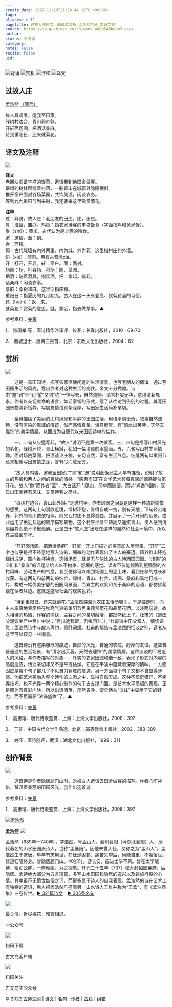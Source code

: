 ```yaml
---
create_date: 2022-11-18T21:20:44 (UTC +08:00)
tags: 
aliases: null
pagetitle: 过故人庄原文、翻译及赏析_孟浩然古诗_古诗文网
source: https://so.gushiwen.cn/shiwenv_4a0d548bebb3.aspx
author: 
status: 未阅读
category: 
notes: False
recite: False
uid: 
---
```


![背诵](https://song.gushiwen.cn/siteimg/bei-pic.png) ![赏析](https://song.gushiwen.cn/siteimg/shang-pic.png) ![注释](https://song.gushiwen.cn/siteimg/zhu-pic.png) ![译文](https://song.gushiwen.cn/siteimg/yi-pic.png)

## 过故人庄

[孟浩然](https://so.gushiwen.cn/authorv_3811e4e1f460.aspx) [〔唐代〕](https://so.gushiwen.cn/shiwens/default.aspx?cstr=%e5%94%90%e4%bb%a3)

故人具鸡黍，邀我至田家。  
绿树村边合，青山郭外斜。  
开轩面场圃，把酒话桑麻。  
待到重阳日，还来就菊花。

## 译文及注释

![](https://song.gushiwen.cn/siteimg/speak-er.png)

**译文**  
老朋友准备丰盛的饭菜，邀请我到他田舍做客。  
翠绿的树林围绕着村落，一脉青山在城郭外隐隐横斜。  
推开窗户面对谷场菜园，共饮美酒，闲谈农务。  
等到九九重阳节到来时，我还要来这里观赏菊花。

**注释**  
过：拜访。故人庄：老朋友的田庄。庄，田庄。  
具：准备，置办。鸡黍：指农家待客的丰盛饭食（字面指鸡和黄米饭）。  
黍（shǔ）：黄米，古代认为是上等的粮食。  
邀：邀请。至：到。  
合：环绕。  
郭：古代城墙有内外两重，内为城，外为郭。这里指村庄的外墙。  
斜（xié）：倾斜。另有古音念xiá。  
开：打开，开启。轩：窗户。面：面对。  
场圃：场，打谷场、稻场；圃，菜园。  
把酒：端着酒具，指饮酒。把：拿起。端起。  
话桑麻：闲谈农事。  
桑麻：桑树和麻。这里泛指庄稼。  
重阳日：指夏历的九月初九。古人在这一天有登高、饮菊花酒的习俗。  
还（huán）：返，来。  
就菊花：赏菊的意思。就，靠近，指去做某事。▲

参考资料：[完善](https://so.gushiwen.cn/jiucuo.aspx?u=%e7%bf%bb%e8%af%91803%e3%80%8a%e8%af%91%e6%96%87%e5%8f%8a%e6%b3%a8%e9%87%8a%e3%80%8b)

1、 张国举 等．唐诗精华注译评．长春：长春出版社，2010：69-70

2、 蘅塘退士．唐诗三百首．北京：宗教文化出版社，2004：62

## 赏析

![](https://song.gushiwen.cn/siteimg/speak-er.png)

　　这是一首田园诗，描写农家恬静闲适的生活情景，也写老朋友的情谊。通过写田园生活的风光，写出作者对这种生活的向往。全文十分押韵。诗由“邀”到“至”到“望”又到“约”一径写去，自然流畅。语言朴实无华，意境清新隽永。作者以亲切省净的语言，如话家常的形式，写了从往访到告别的过程。其写田园景物清新恬静，写朋友情谊真挚深厚，写田家生活简朴亲切。

　　全诗描绘了美丽的山村风光和平静的田园生活，用语平淡无奇，叙事自然流畅，没有渲染的雕琢的痕迹，然而感情真挚，诗意醇厚，有“清水出芙蓉，天然去雕饰”的美学情趣，从而成为自唐代以来田园诗中的佳作。

　　一、二句从应邀写起，“故人”说明不是第一次做客。三、四句是描写山村风光的名句，绿树环绕，青山横斜，犹如一幅清淡的水墨画。五、六句写山村生活情趣。面对场院菜圃，把酒谈论庄稼，亲切自然，富有生活气息。结尾两句以重阳节还来相聚写出友情之深，言有尽而意无穷。

　　“故人具鸡黍，邀我至田家。”“具”和“邀”说明此饭局主人早有准备，说明了故友的热情和两人之间的真挚的情感。“感惠徇知”在文学艺术领域真挚的情感能催笔开花。故人“邀”而作者“至”，大白话开门见山，简单而随便。而以“鸡黍”相邀，既显出田家特有风味，又见待客之简朴。

　　“绿树村边合，青山郭外斜。”走进村里，作者顾盼之间竟是这样一种清新愉悦的感受。这两句上句漫收近境，绿树环抱，显得自成一统，别有天地；下句轻宕笔锋，郭外的青山依依相伴，则又让村庄不显得孤独，并展示了一片开阔的远景。由此运用了由近及远的顺序描写景物。这个村庄坐落平畴而又遥接青山，使人感到清淡幽静而绝不冷傲孤僻。正是由于“故人庄”出现在这样的自然和社会环境中，所以宾主临窗举杯。

　　“开轩面场圃，把酒话桑麻”，轩窗一开上句描述的美景即入屋里来，“开轩”二字也似乎是很不经意地写入诗的，细微的动作表现出了主人的豪迈。窗外群山环抱绿树成阴，窗内推杯换盏，这幅场景，就是无与伦比的古人诗酒田园画。“场圃”的空旷和“桑麻”的话题又给人以不拘束、舒展的感觉。读者不仅能领略到更强烈的农村风味、劳动生产的气息，甚至仿佛可以嗅到场圃上的泥土味，看到庄稼的成长和收获。有这两句和前两句的结合，绿树、青山、村舍、场圃、桑麻和谐地打成一片，构成一幅优美宁静的田园风景画，而宾主的欢笑和关于桑麻的话语，都仿佛萦绕在读者耳边。这就是盛唐社会的现实色彩。

　　“待到重阳日，还来就菊花。”[孟浩然](https://so.gushiwen.cn/authorv_3811e4e1f460.aspx)深深为农庄生活所吸引，于是临走时，向主人率真地表示将在秋高气爽的重阳节再来观赏菊花和品菊花酒。淡淡两句诗，故人相待的热情，作客的愉快，主客之间的亲切融洽，都跃然纸上了。[杜甫](https://so.gushiwen.cn/authorv_515ea88d1858.aspx)的《遭田父泥饮美严中丞》中说：“月出遮我留，仍嗔问升斗。”杜甫诗中田父留人，情切语急；孟浩然诗中与故人再约，意舒词缓。杜甫的郁结与孟浩然的恬淡之别，读者从这里可以窥见一些消息。

　　这首诗没有渲染雕琢的痕迹，自然的风光，普通的农院，醇厚的友谊，这些普普通通的生活场景，有“清水出芙蓉，天然去雕饰”的美学情趣。这种淡淡的平易近人的风格，与作者描写的对象——朴实的农家田园和谐一致，表现了形式对内容的高度适应，恬淡亲切却又不是平浅枯燥。它是在平淡中蕴藏着深厚的情味。一方面固然是每个句子都几乎不见费力锤炼的痕迹，另一方面每个句子又都不曾显得薄弱。他把艺术美融入整个诗作的血肉之中，显得自然天成。这种不炫奇猎异，不卖弄技巧，也不光靠一两个精心制作的句子去支撑门面，是艺术水平高超的表现。正是因为有真彩内映，所以出语洒落，浑然省净，使全诗从“淡抹”中显示了它的魅力，而不再需要“浓饰盛妆”了。▲

参考资料：[完善](https://so.gushiwen.cn/jiucuo.aspx?u=%e8%b5%8f%e6%9e%90975%e3%80%8a%e8%b5%8f%e6%9e%90%e3%80%8b)

1、 高惠瑢．唐代诗歌鉴赏．上海：上海文学出版社，2008：397

2、 于非．中国古代文学作品选．北京：高等教育出版社，2002：388-389

3、 刘征．唐诗随评．武汉：湖北文化出版社，1999：311

## 创作背景

![](https://song.gushiwen.cn/siteimg/speak-er.png)

　　这首诗是作者隐居鹿门山时，对被友人邀请去田舍做客的描写。作者心旷神怡，赞叹着美丽的田园风光，创作出这首诗。

参考资料：[完善](https://so.gushiwen.cn/jiucuo.aspx?u=%e8%b5%8f%e6%9e%9020243%e3%80%8a%e5%88%9b%e4%bd%9c%e8%83%8c%e6%99%af%e3%80%8b)

1、 高惠瑢．唐代诗歌鉴赏．上海：上海文学出版社，2008：397

[![孟浩然](https://song.gushiwen.cn/authorImg/menghaoran.jpg)](https://so.gushiwen.cn/authorv_3811e4e1f460.aspx)

[**孟浩然**](https://so.gushiwen.cn/authorv_3811e4e1f460.aspx) ![](https://song.gushiwen.cn/siteimg/speak-er.png)

孟浩然（689年—740年），字浩然，号孟山人，襄州襄阳（今湖北襄阳）人，唐代著名的山水田园派诗人，世称“孟襄阳”。因他未曾入仕，又称之为“孟山人”。孟浩然生于盛唐，早年有志用世，在仕途困顿、痛苦失望后，尚能自重，不媚俗世，修道归隐终身。曾隐居鹿门山。40岁时，游长安，应进士举不第。曾在太学赋诗，名动公卿，一座倾服，为之搁笔。开元二十五年（737）张九龄招致幕府，后隐居。孟诗绝大部分为五言短篇，多写山水田园和隐居的逸兴以及羁旅行役的心情。其中虽不无愤世嫉俗之词，而更多属于诗人的自我表现。孟浩然的诗在艺术上有独特的造诣，后人把孟浩然与盛唐另一山水诗人王维并称为“王孟”，有《孟浩然集》三卷传世。[► 321篇诗文](https://so.gushiwen.cn/shiwens/default.aspx?astr=%e5%ad%9f%e6%b5%a9%e7%84%b6)　[► 305条名句](https://so.gushiwen.cn/mingjus/default.aspx?astr=%e5%ad%9f%e6%b5%a9%e7%84%b6)

![](https://song.gushiwen.cn/siteimg/app/erma_guwendao.png)

最关情，折尽梅花，难寄相思。

⇦公众号

![](https://song.gushiwen.cn/siteimg/app/appdownGwd2021.png)

扫码下载

古文岛客户端

![](https://song.gushiwen.cn/siteimg/app/erma_guwendao.png)

扫码关注

古文岛主公众号

© 2022 [古诗文网](https://www.gushiwen.cn/) | [诗文](https://so.gushiwen.cn/shiwens/) | [名句](https://so.gushiwen.cn/mingjus/) | [作者](https://so.gushiwen.cn/authors/) | [古籍](https://so.gushiwen.cn/guwen/) | [纠错](https://so.gushiwen.cn/jiucuo.aspx?u=)
